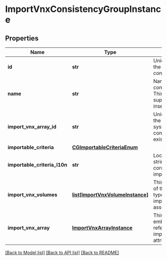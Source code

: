 # ImportVnxConsistencyGroupInstance

## Properties
Name | Type | Description | Notes
------------ | ------------- | ------------- | -------------
**id** | **str** | Unique identifier of the VNX consistency group. | [optional] 
**name** | **str** | Name of the consistency group.  This property supports case-insensitive filtering. | [optional] 
**import_vnx_array_id** | **str** | Unique identifier of the VNX storage system where the consistency group exists. | [optional] 
**importable_criteria** | [**CGImportableCriteriaEnum**](CGImportableCriteriaEnum.md) |  | [optional] 
**importable_criteria_l10n** | **str** | Localized message string corresponding to importable_criteria | [optional] 
**import_vnx_volumes** | [**list[ImportVnxVolumeInstance]**](ImportVnxVolumeInstance.md) | This is the inverse of the resource type import_vnx_volume association. | [optional] 
**import_vnx_array** | [**ImportVnxArrayInstance**](ImportVnxArrayInstance.md) | This is the embeddable reference form of import_vnx_array_id attribute. | [optional] 

[[Back to Model list]](../README.md#documentation-for-models) [[Back to API list]](../README.md#documentation-for-api-endpoints) [[Back to README]](../README.md)


